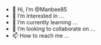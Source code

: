 - 👋 Hi, I’m @Manbee85
- 👀 I’m interested in ...
- 🌱 I’m currently learning ...
- 💞️ I’m looking to collaborate on ...
- 📫 How to reach me ...

<!---
Manbee85/Manbee85 is a fresh graduate from aptech computer education studying advance diploma in software engineering ADSE .
I am interested in working together for good, better, and best of our capability. Also to be groomed with co- special and experience expert
Contact----manb90@gmail.com
Phone------08130460728 or 08166709081
--->
